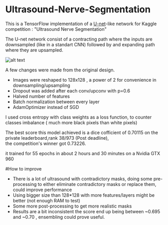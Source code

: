 # Ultrasound-Nerve-Segmentation
This is a TensorFlow implementation of a [U-net](https://arxiv.org/pdf/1505.04597.pdf)-like network for Kaggle competition : "Ultrasound Nerve Segmentation"

The U-net network consist of a contracting path where the inputs are downsampled (like in a standart CNN) followed by and expanding path where they are upsampled.

![alt text](https://github.com/OverFlow7/Ultrasound-Nerve-Segmentation/blob/master/u-net-architecture.png)

A few changes were made from the original design. 

 * Images were reshaped to 128x128 , a power of 2 for convenience in downsampling/upsampling 
 * Dropout was added after each conv/upconv with p=0.6
 * Halved number of features
 * Batch normalization between every layer
 * AdamOptimizer instead of SGD
 
I used cross entropy with class weights as a loss function, to counter classes imbalance ( much more black pixels than white pixels)

The best score this model achieved is a dice cofficient of 0.70115 on the private leaderboard,rank 38/973 (Post deadline),  
the competition's winner got 0.73226.

it trained for 55 epochs in about 2 hours and 30 minutes on a Nvidia GTX 960

#How to improve 
 
 * There is a lot of ultrasound with contradictory masks, doing some pre-processing to either eliminate contradictory masks or replace them, could improve performance 
 * Using bigger size than 128*128 with more features/layers might be better (not enough RAM to test)
 * Some more post-processing to get more realistic masks 
 * Results are a bit inconsistent the score end up being between ~0.695 and ~0.70 , ensembling could prove useful. 
